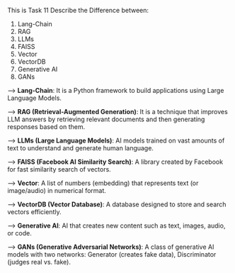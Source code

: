 This is Task 11
Describe the Difference between:
1. Lang-Chain
2. RAG
3. LLMs
4. FAISS
5. Vector
6. VectorDB
7. Generative AI 
8. GANs


--> **Lang-Chain**:
      It is a Python framework to build applications using Large Language Models.

--> **RAG (Retrieval-Augmented Generation)**:
      It is a technique that improves LLM answers by retrieving relevant documents and then generating responses based on them.

--> **LLMs (Large Language Models)**:
      AI models trained on vast amounts of text to understand and generate human language.

--> **FAISS (Facebook AI Similarity Search)**:
      A library created by Facebook for fast similarity search of vectors.

--> **Vector**:
       A list of numbers (embedding) that represents text (or image/audio) in numerical format.

--> **VectorDB (Vector Database)**:
      A database designed to store and search vectors efficiently.

--> **Generative AI**:
      AI that creates new content such as text, images, audio, or code.

--> **GANs (Generative Adversarial Networks)**:
      A class of generative AI models with two networks:
          Generator (creates fake data),
          Discriminator (judges real vs. fake).
